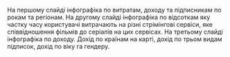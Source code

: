На першому слайді інфографіка по витратам, доходу та підписникам по рокам та регіонам.
На другому слайді інфографіка по відсоткам яку частку часу користувачі витрачають на різні стрімінгові сервіси, яке співвідношення фільмів до серіалів на цих сервісах.
На третьому слайді інфографіка по доходу. Дохід по країнам на карті, дохід по трьом видам підписок, дохід по віку га гендеру.

